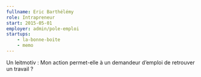 ```yaml
---
fullname: Eric Barthélémy
role: Intrapreneur
start: 2015-05-01
employer: admin/pole-emploi
startups:
    - la-bonne-boite
    - memo
---
```


Un leitmotiv : Mon action permet-elle à un demandeur d’emploi de retrouver un travail ?
